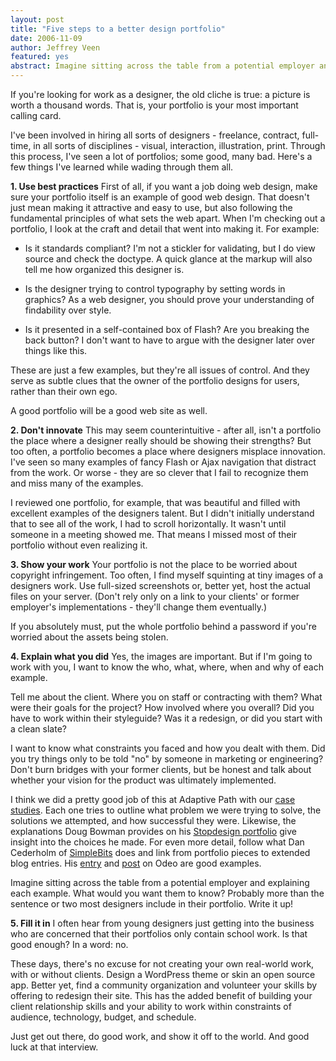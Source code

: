 ```yaml
--- 
layout: post
title: "Five steps to a better design portfolio"
date: 2006-11-09
author: Jeffrey Veen
featured: yes
abstract: Imagine sitting across the table from a potential employer and explaining your work. What would you want them to know?
---
```

If you're looking for work as a designer, the old cliche is true: a picture is worth a thousand words. That is, your portfolio is your most important calling card.

I've been involved in hiring all sorts of designers - freelance, contract, full-time, in all sorts of disciplines - visual, interaction, illustration, print. Through this process, I've seen a lot of portfolios; some good, many bad. Here's a few things I've learned while wading through them all.

**1. Use best practices** First of all, if you want a job doing web design, make sure your portfolio itself is an example of good web design. That doesn't just mean making it attractive and easy to use, but also following the fundamental principles of what sets the web apart. When I'm checking out a portfolio, I look at the craft and detail that went into making it. For example:
 
  - Is it standards compliant? I'm not a stickler for validating, but I do view source and check the doctype. A quick glance at the markup will also tell me how organized this designer is.
  
  - Is the designer trying to control typography by setting words in graphics? As a web designer, you should prove your understanding of findability over style.
  
  - Is it presented in a self-contained box of Flash? Are you breaking the back button? I don't want to have to argue with the designer later over things like this.

These are just a few examples, but they're all issues of control. And they serve as subtle clues that the owner of the portfolio designs for users, rather than their own ego. 

A good portfolio will be a good web site as well.

**2. Don't innovate** This may seem counterintuitive - after all, isn't a portfolio the place where a designer really should be showing their strengths? But too often, a portfolio becomes a place where designers misplace innovation. I've seen so many examples of fancy Flash or Ajax navigation that distract from the work. Or worse - they are so clever that I fail to recognize them and miss many of the examples.

I reviewed one portfolio, for example, that was beautiful and filled with excellent examples of the designers talent. But I didn't initially understand that to see all of the work, I had to scroll horizontally. It wasn't until someone in a meeting showed me. That means I missed most of their portfolio without even realizing it.

**3. Show your work** Your portfolio is not the place to be worried about copyright infringement. Too often, I find myself squinting at tiny images of a designers work. Use full-sized screenshots or, better yet, host the actual files on your server. (Don't rely only on a link to your clients' or former employer's implementations - they'll change them eventually.)

If you absolutely must, put the whole portfolio behind a password if you're worried about the assets being stolen. 

**4. Explain what you did** Yes, the images are important. But if I'm going to work with you, I want to know the who, what, where, when and why of each example.

Tell me about the client. Where you on staff or contracting with them? What were their goals for the project? How involved where you overall? Did you have to work within their styleguide? Was it a redesign, or did you start with a clean slate? 

I want to know what constraints you faced and how you dealt with them. Did you try things only to be told "no" by someone in marketing or engineering? Don't burn bridges with your former clients, but be honest and talk about whether your vision for the product was ultimately implemented.

I think we did a pretty good job of this at Adaptive Path with our <a href="http://adaptivepath.com/services/casestudies/">case studies</a>. Each one tries to outline what problem we were trying to solve, the solutions we attempted, and how successful they were. Likewise, the explanations Doug Bowman provides on his <a href="http://stopdesign.com/portfolio/">Stopdesign portfolio</a> give insight into the choices he made. For even more detail, follow what Dan Cederholm of <a href="http://www.simplebits.com/work/">SimpleBits</a> does and link from portfolio pieces to extended blog entries. His <a href="http://www.simplebits.com/work/odeo/">entry</a> and <a href="http://www.simplebits.com/notebook/2005/07/20/odeo.html">post</a> on Odeo are good examples.

Imagine sitting across the table from a potential employer and explaining each example. What would you want them to know? Probably more than the sentence or two most designers include in their portfolio. Write it up!

**5. Fill it in** I often hear from young designers just getting into the business who are concerned that their portfolios only contain school work. Is that good enough? In a word: no.

These days, there's no excuse for not creating your own real-world work, with or without clients. Design a WordPress theme or skin an open source app. Better yet, find a community organization and volunteer your skills by offering to redesign their site. This has the added benefit of building your client relationship skills and your ability to work within constraints of audience, technology, budget, and schedule. 

Just get out there, do good work, and show it off to the world. And good luck at that interview.
